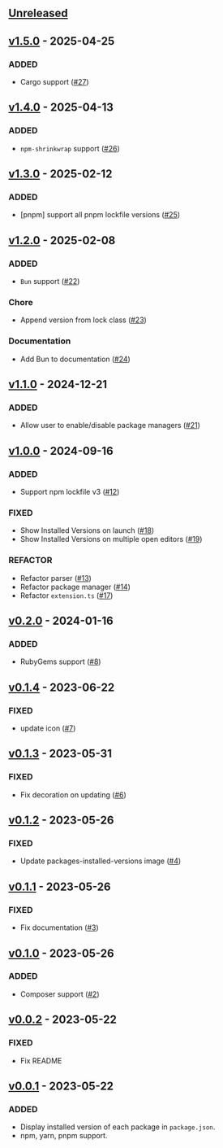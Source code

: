 ## [Unreleased](https://github.com/faissaloux/vscode-package-manager-intellisense/compare/v1.5.0...main)

## [v1.5.0](https://github.com/faissaloux/vscode-package-manager-intellisense/compare/v1.4.0...v1.5.0) - 2025-04-25
### ADDED
- Cargo support ([#27](https://github.com/faissaloux/vscode-package-manager-intellisense/pull/27))

## [v1.4.0](https://github.com/faissaloux/vscode-package-manager-intellisense/compare/v1.3.0...v1.4.0) - 2025-04-13
### ADDED
- `npm-shrinkwrap` support ([#26](https://github.com/faissaloux/vscode-package-manager-intellisense/pull/26))

## [v1.3.0](https://github.com/faissaloux/vscode-package-manager-intellisense/compare/v1.2.0...v1.3.0) - 2025-02-12
### ADDED
- [pnpm] support all pnpm lockfile versions ([#25](https://github.com/faissaloux/vscode-package-manager-intellisense/pull/25))

## [v1.2.0](https://github.com/faissaloux/vscode-package-manager-intellisense/compare/v1.1.0...v1.2.0) - 2025-02-08
### ADDED
- `Bun` support ([#22](https://github.com/faissaloux/vscode-package-manager-intellisense/pull/22))

### Chore
- Append version from lock class ([#23](https://github.com/faissaloux/vscode-package-manager-intellisense/pull/23))

### Documentation
- Add Bun to documentation ([#24](https://github.com/faissaloux/vscode-package-manager-intellisense/pull/24))

## [v1.1.0](https://github.com/faissaloux/vscode-package-manager-intellisense/compare/v1.0.0...v1.1.0) - 2024-12-21
### ADDED
- Allow user to enable/disable package managers ([#21](https://github.com/faissaloux/vscode-package-manager-intellisense/pull/21))

## [v1.0.0](https://github.com/faissaloux/vscode-package-manager-intellisense/compare/v0.2.0...v1.0.0) - 2024-09-16
### ADDED
- Support npm lockfile v3 ([#12](https://github.com/faissaloux/vscode-package-manager-intellisense/pull/12))

### FIXED
- Show Installed Versions on launch ([#18](https://github.com/faissaloux/vscode-package-manager-intellisense/pull/18))
- Show Installed Versions on multiple open editors ([#19](https://github.com/faissaloux/vscode-package-manager-intellisense/pull/19))

### REFACTOR
- Refactor parser ([#13](https://github.com/faissaloux/vscode-package-manager-intellisense/pull/13))
- Refactor package manager ([#14](https://github.com/faissaloux/vscode-package-manager-intellisense/pull/14))
- Refactor `extension.ts` ([#17](https://github.com/faissaloux/vscode-package-manager-intellisense/pull/17))

## [v0.2.0](https://github.com/faissaloux/vscode-package-manager-intellisense/compare/v0.1.4...v0.2.0) - 2024-01-16
### ADDED
- RubyGems support ([#8](https://github.com/faissaloux/vscode-package-manager-intellisense/pull/8))

## [v0.1.4](https://github.com/faissaloux/vscode-package-manager-intellisense/compare/v0.1.3...v0.1.4) - 2023-06-22
### FIXED
- update icon ([#7](https://github.com/faissaloux/vscode-package-manager-intellisense/pull/7))

## [v0.1.3](https://github.com/faissaloux/vscode-package-manager-intellisense/compare/v0.1.2...v0.1.3) - 2023-05-31
### FIXED
- Fix decoration on updating ([#6](https://github.com/faissaloux/vscode-package-manager-intellisense/pull/6))

## [v0.1.2](https://github.com/faissaloux/vscode-package-manager-intellisense/compare/v0.1.1...v0.1.2) - 2023-05-26
### FIXED
- Update packages-installed-versions image ([#4](https://github.com/faissaloux/vscode-package-manager-intellisense/pull/4))

## [v0.1.1](https://github.com/faissaloux/vscode-package-manager-intellisense/compare/v0.1.0...v0.1.1) - 2023-05-26
### FIXED
- Fix documentation ([#3](https://github.com/faissaloux/vscode-package-manager-intellisense/pull/3))

## [v0.1.0](https://github.com/faissaloux/vscode-package-manager-intellisense/compare/v0.0.2...v0.1.0) - 2023-05-26
### ADDED
- Composer support ([#2](https://github.com/faissaloux/vscode-package-manager-intellisense/pull/2))

## [v0.0.2](https://github.com/faissaloux/vscode-package-manager-intellisense/compare/v0.0.1...v0.0.2) - 2023-05-22
### FIXED
- Fix README

## [v0.0.1](https://github.com/faissaloux/vscode-package-manager-intellisense/compare/3dbac92...v0.0.1) - 2023-05-22
### ADDED
- Display installed version of each package in `package.json`.
- npm, yarn, pnpm support.
